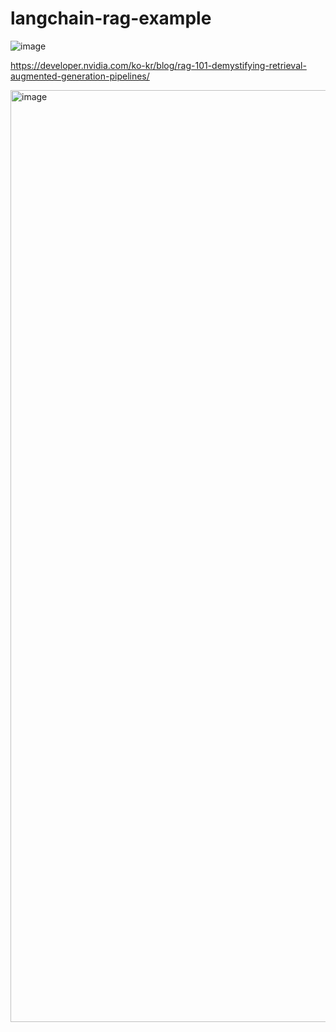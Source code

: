 # langchain-rag-example

![image](https://github.com/user-attachments/assets/b35a2097-15a8-4ac7-a7ba-8ec32070b523)

https://developer.nvidia.com/ko-kr/blog/rag-101-demystifying-retrieval-augmented-generation-pipelines/


<img width="1491" alt="image" src="https://github.com/user-attachments/assets/c228db9c-7c8a-40df-8615-04386e4b0f22" />
